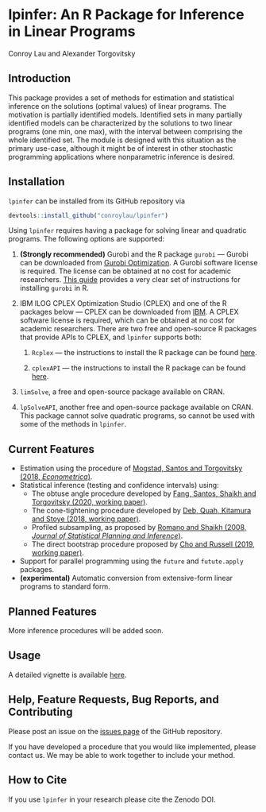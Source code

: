 lpinfer: An R Package for Inference in Linear Programs
================
Conroy Lau and Alexander Torgovitsky

Introduction
------------

This package provides a set of methods for estimation and statistical inference on the solutions (optimal values) of linear programs.
The motivation is partially identified models.
Identified sets in many partially identified models can be characterized by the solutions to two linear programs (one min, one max), with the interval between comprising the whole identified set.
The module is designed with this situation as the primary use-case, although it might be of interest in other stochastic programming applications where nonparametric inference is desired.

Installation
-----------------------------

`lpinfer` can be installed from its GitHub repository via

```r
devtools::install_github("conroylau/lpinfer")
```

Using `lpinfer` requires having a package for solving linear and quadratic programs.
The following options are supported:

1. **(Strongly recommended)** Gurobi and the R package `gurobi` — Gurobi can be
   downloaded from
    [Gurobi Optimization](https://www.gurobi.com/). A Gurobi software
    license is required. The license can be obtained at no cost for
    academic researchers. [This guide](https://cran.r-project.org/web/packages/prioritizr/vignettes/gurobi_installation.html#r-package-installation)
    provides a very clear set of instructions for installing `gurobi` in R.

2. IBM ILOG CPLEX Optimization Studio (CPLEX) and one of the R packages
    below — CPLEX can be downloaded from
    [IBM](https://www.ibm.com/analytics/cplex-optimizer). A CPLEX
    software license is required, which can be obtained at no cost for
    academic researchers. There are two free and open-source R packages
    that provide APIs to CPLEX, and `lpinfer` supports both:

    1. `Rcplex` — the instructions to install the R package can be
        found
        [here](https://cran.r-project.org/web/packages/Rcplex/INSTALL).

    2. `cplexAPI` — the instructions to install the R package can be
        found
        [here](https://cran.r-project.org/web/packages/cplexAPI/INSTALL).

3. `limSolve`, a free and open-source package available on CRAN.

4. `lpSolveAPI`, another free and open-source package available on CRAN.
This package cannot solve quadratic programs, so cannot be used with some of the methods in `lpinfer`.

Current Features
-----------------------------

- Estimation using the procedure of [Mogstad, Santos and Torgovitsky (2018, _Econometrica_)](https://doi.org/10.3982/ECTA15463).
- Statistical inference (testing and confidence intervals) using:
    - The obtuse angle procedure developed by [Fang, Santos, Shaikh and Torgovitsky (2020, working paper)](https://a-torgovitsky.github.io/fsst.pdf).
    - The cone-tightening procedure developed by [Deb, Quah, Kitamura and Stoye (2018, working paper)](https://arxiv.org/abs/1801.02702v2).
    - Profiled subsampling, as proposed by [Romano and Shaikh (2008, _Journal of Statistical Planning and Inference_)](https://doi.org/10.1016/j.jspi.2008.03.015).
    - The direct bootstrap procedure proposed by [Cho and Russell (2019, working paper)](https://arxiv.org/abs/1810.03180).
- Support for parallel programming using the `future` and `futute.apply` packages.
- **(experimental)** Automatic conversion from extensive-form linear programs to standard form.

Planned Features
-----------------------------

More inference procedures will be added soon.

Usage
-----------------------------
A detailed vignette is available [here](./inst/doc/lpinfer.pdf).

Help, Feature Requests, Bug Reports, and Contributing
--------------------------------------

Please post an issue on the [issues
page](https://github.com/conroylau/lpinfer/issues) of the GitHub
repository.

If you have developed a procedure that you would like implemented, please
contact us. We may be able to work together to include your method.

How to Cite
----------
If you use `lpinfer` in your research please cite the Zenodo DOI.
